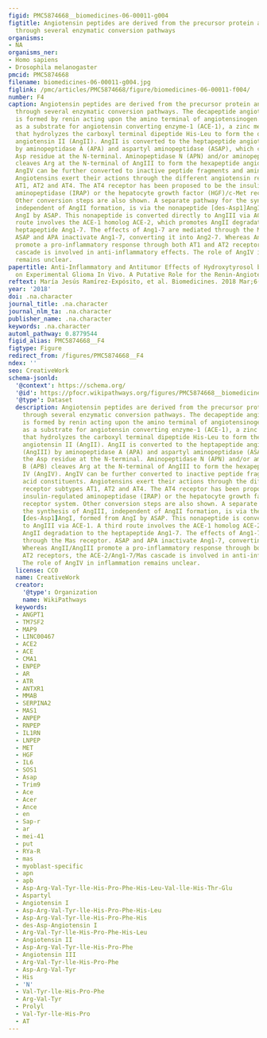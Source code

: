 ```yaml
---
figid: PMC5874668__biomedicines-06-00011-g004
figtitle: Angiotensin peptides are derived from the precursor protein angiotensinogen
  through several enzymatic conversion pathways
organisms:
- NA
organisms_ner:
- Homo sapiens
- Drosophila melanogaster
pmcid: PMC5874668
filename: biomedicines-06-00011-g004.jpg
figlink: /pmc/articles/PMC5874668/figure/biomedicines-06-00011-f004/
number: F4
caption: Angiotensin peptides are derived from the precursor protein angiotensinogen
  through several enzymatic conversion pathways. The decapeptide angiotensin I (AngI)
  is formed by renin acting upon the amino terminal of angiotensinogen. AngI serves
  as a substrate for angiotensin converting enzyme-1 (ACE-1), a zinc metalloprotease
  that hydrolyzes the carboxyl terminal dipeptide His-Leu to form the octapeptide
  angiotensin II (AngII). AngII is converted to the heptapeptide angiotensin III (AngIII)
  by aminopeptidase A (APA) and aspartyl aminopeptidase (ASAP), which cleaves the
  Asp residue at the N-terminal. Aminopeptidase N (APN) and/or aminopeptidase B (APB)
  cleaves Arg at the N-terminal of AngIII to form the hexapeptide angiotensin IV (AngIV).
  AngIV can be further converted to inactive peptide fragments and amino acid constituents.
  Angiotensins exert their actions through the different angiotensin receptor subtypes
  AT1, AT2 and AT4. The AT4 receptor has been proposed to be the insulin-regulated
  aminopeptidase (IRAP) or the hepatocyte growth factor (HGF)/c-Met receptor system.
  Other conversion steps are also shown. A separate pathway for the synthesis of AngIII,
  independent of AngII formation, is via the nonapeptide [des-Asp1]AngI, formed from
  AngI by ASAP. This nonapeptide is converted directly to AngIII via ACE-1. A third
  route involves the ACE-1 homolog ACE-2, which promotes AngII degradation to the
  heptapeptide Ang1-7. The effects of Ang1-7 are mediated through the Mas receptor.
  ASAP and APA inactivate Ang1-7, converting it into Ang2-7. Whereas AngII/AngIII
  promote a pro-inflammatory response through both AT1 and AT2 receptors, the ACE-2/Ang1-7/Mas
  cascade is involved in anti-inflammatory effects. The role of AngIV in inflammation
  remains unclear.
papertitle: Anti-Inflammatory and Antitumor Effects of Hydroxytyrosol but Not Oleuropein
  on Experimental Glioma In Vivo. A Putative Role for the Renin-Angiotensin System.
reftext: María Jesús Ramírez-Expósito, et al. Biomedicines. 2018 Mar;6(1):11.
year: '2018'
doi: .na.character
journal_title: .na.character
journal_nlm_ta: .na.character
publisher_name: .na.character
keywords: .na.character
automl_pathway: 0.8779544
figid_alias: PMC5874668__F4
figtype: Figure
redirect_from: /figures/PMC5874668__F4
ndex: ''
seo: CreativeWork
schema-jsonld:
  '@context': https://schema.org/
  '@id': https://pfocr.wikipathways.org/figures/PMC5874668__biomedicines-06-00011-g004.html
  '@type': Dataset
  description: Angiotensin peptides are derived from the precursor protein angiotensinogen
    through several enzymatic conversion pathways. The decapeptide angiotensin I (AngI)
    is formed by renin acting upon the amino terminal of angiotensinogen. AngI serves
    as a substrate for angiotensin converting enzyme-1 (ACE-1), a zinc metalloprotease
    that hydrolyzes the carboxyl terminal dipeptide His-Leu to form the octapeptide
    angiotensin II (AngII). AngII is converted to the heptapeptide angiotensin III
    (AngIII) by aminopeptidase A (APA) and aspartyl aminopeptidase (ASAP), which cleaves
    the Asp residue at the N-terminal. Aminopeptidase N (APN) and/or aminopeptidase
    B (APB) cleaves Arg at the N-terminal of AngIII to form the hexapeptide angiotensin
    IV (AngIV). AngIV can be further converted to inactive peptide fragments and amino
    acid constituents. Angiotensins exert their actions through the different angiotensin
    receptor subtypes AT1, AT2 and AT4. The AT4 receptor has been proposed to be the
    insulin-regulated aminopeptidase (IRAP) or the hepatocyte growth factor (HGF)/c-Met
    receptor system. Other conversion steps are also shown. A separate pathway for
    the synthesis of AngIII, independent of AngII formation, is via the nonapeptide
    [des-Asp1]AngI, formed from AngI by ASAP. This nonapeptide is converted directly
    to AngIII via ACE-1. A third route involves the ACE-1 homolog ACE-2, which promotes
    AngII degradation to the heptapeptide Ang1-7. The effects of Ang1-7 are mediated
    through the Mas receptor. ASAP and APA inactivate Ang1-7, converting it into Ang2-7.
    Whereas AngII/AngIII promote a pro-inflammatory response through both AT1 and
    AT2 receptors, the ACE-2/Ang1-7/Mas cascade is involved in anti-inflammatory effects.
    The role of AngIV in inflammation remains unclear.
  license: CC0
  name: CreativeWork
  creator:
    '@type': Organization
    name: WikiPathways
  keywords:
  - ANGPT1
  - TM7SF2
  - MAP9
  - LINC00467
  - ACE2
  - ACE
  - CMA1
  - ENPEP
  - AR
  - ATR
  - ANTXR1
  - MMAB
  - SERPINA2
  - MAS1
  - ANPEP
  - RNPEP
  - IL1RN
  - LNPEP
  - MET
  - HGF
  - IL6
  - SOS1
  - Asap
  - Trim9
  - Ace
  - Acer
  - Ance
  - en
  - Sap-r
  - ar
  - mei-41
  - put
  - RYa-R
  - mas
  - myoblast-specific
  - apn
  - apb
  - Asp-Arg-Val-Tyr-lle-His-Pro-Phe-His-Leu-Val-lle-His-Thr-Glu
  - Aspartyl
  - Angiotensin I
  - Asp-Arg-Val-Tyr-lle-His-Pro-Phe-His-Leu
  - Asp-Arg-Val-Tyr-lle-His-Pro-Phe-His
  - des-Asp-Angiotensin I
  - Arg-Val-Tyr-lle-His-Pro-Phe-His-Leu
  - Angiotensin II
  - Asp-Arg-Val-Tyr-lle-His-Pro-Phe
  - Angiotensin III
  - Arg-Val-Tyr-lle-His-Pro-Phe
  - Asp-Arg-Val-Tyr
  - His
  - 'N'
  - Val-Tyr-lle-His-Pro-Phe
  - Arg-Val-Tyr
  - Prolyl
  - Val-Tyr-lle-His-Pro
  - AT
---
```

